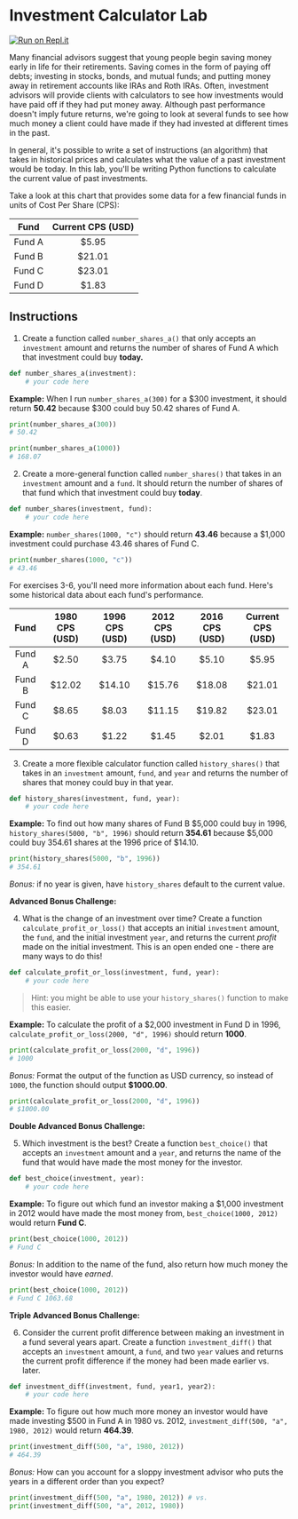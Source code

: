 # Investment Calculator Lab

[![Run on Repl.it](https://repl.it/badge/github/upperlinecode/investment-functions)](https://repl.it/github/upperlinecode/investment-functions)

Many financial advisors suggest that young people begin saving money early in life for their retirements. Saving comes in the form of paying off debts; investing in stocks, bonds, and mutual funds; and putting money away in retirement accounts like IRAs and Roth IRAs. Often, investment advisors will provide clients with calculators to see how investments would have paid off if they had put money away. Although past performance doesn't imply future returns, we're going to look at several funds to see how much money a client could have made if they had invested at different times in the past. 

In general, it's possible to write a set of instructions (an algorithm) that takes in historical prices and calculates what the value of a past investment would be today. In this lab, you'll be writing Python functions to calculate the current value of past investments.

Take a look at this chart that provides some data for a few financial funds in units of Cost Per Share (CPS):

| Fund | Current CPS (USD) |
| :---: | :---: |
| Fund A | $5.95 |
| Fund B | $21.01 |
| Fund C | $23.01 |
| Fund D | $1.83 |

## Instructions

1) Create a function called `number_shares_a()` that only accepts an `investment` amount and returns the number of shares of Fund A which that investment could buy **today.**

```python
def number_shares_a(investment):
	# your code here
```

**Example:** When I run `number_shares_a(300)` for a $300 investment, it should return **50.42** because $300 could buy 50.42 shares of Fund A.

```python
print(number_shares_a(300))
# 50.42

print(number_shares_a(1000))
# 168.07
```

2) Create a more-general function called `number_shares()` that takes in an `investment` amount and a `fund`. It should return the number of shares of that fund which that investment could buy **today**.

```python
def number_shares(investment, fund):
	# your code here
```

**Example:** `number_shares(1000, "c")` should return **43.46** because a $1,000 investment could purchase 43.46 shares of Fund C.

```python
print(number_shares(1000, "c"))
# 43.46
```

For exercises 3-6, you'll need more information about each fund. Here's some historical data about each fund's performance.

| Fund | 1980 CPS (USD) | 1996 CPS (USD) | 2012 CPS (USD) | 2016 CPS (USD) | Current CPS (USD) |
| :---: | :---: | :---: | :---: | :---: | :---: |
| Fund A | $2.50 | $3.75 | $4.10 | $5.10 | $5.95 |
| Fund B | $12.02 | $14.10 | $15.76 | $18.08 | $21.01 |
| Fund C | $8.65 | $8.03 | $11.15 | $19.82 | $23.01 |
| Fund D | $0.63 | $1.22 | $1.45 | $2.01 | $1.83 |

3) Create a more flexible calculator function called `history_shares()` that takes in an `investment` amount, `fund`, and `year` and returns the number of shares that money could buy in that year.

```python
def history_shares(investment, fund, year):
	# your code here
```

**Example:** To find out how many shares of Fund B $5,000 could buy in 1996, `history_shares(5000, "b", 1996)` should return **354.61** because $5,000 could buy 354.61 shares at the 1996 price of $14.10.

```python
print(history_shares(5000, "b", 1996))
# 354.61
```

*Bonus:* if no year is given, have `history_shares` default to the current value.

**Advanced Bonus Challenge:**

4) What is the change of an investment over time? Create a function `calculate_profit_or_loss()` that accepts an initial `investment` amount, the `fund`, and the initial investment `year`, and returns the current *profit* made on the initial investment. This is an open ended one - there are many ways to do this!

```python
def calculate_profit_or_loss(investment, fund, year):
	# your code here
```

> Hint: you might be able to use your `history_shares()` function to make this easier.

**Example:** To calculate the profit of a $2,000 investment in Fund D in 1996, `calculate_profit_or_loss(2000, "d", 1996)` should return **1000**.

```python
print(calculate_profit_or_loss(2000, "d", 1996))
# 1000
```

*Bonus:* Format the output of the function as USD currency, so instead of `1000`, the function should output **$1000.00**.

```python
print(calculate_profit_or_loss(2000, "d", 1996))
# $1000.00
```

**Double Advanced Bonus Challenge:**

5) Which investment is the best? Create a function `best_choice()` that accepts an `investment` amount and a `year`, and returns the name of the fund that would have made the most money for the investor. 

```python
def best_choice(investment, year):
	# your code here
```

**Example:** To figure out which fund an investor making a $1,000 investment in 2012 would have made the most money from, `best_choice(1000, 2012)` would return **Fund C**.

```python
print(best_choice(1000, 2012))
# Fund C
```

*Bonus:* In addition to the name of the fund, also return how much money the investor would have *earned*.

```python
print(best_choice(1000, 2012))
# Fund C 1063.68
```

**Triple Advanced Bonus Challenge:**

6) Consider the current profit difference between making an investment in a fund several years apart. Create a function `investment_diff()` that accepts an `investment` amount, a `fund`, and two `year` values and returns the current profit difference if the money had been made earlier vs. later.

```python
def investment_diff(investment, fund, year1, year2):
	# your code here
```

**Example:** To figure out how much more money an investor would have made investing $500 in Fund A in 1980 vs. 2012, `investment_diff(500, "a", 1980, 2012)` would return **464.39**.

```python
print(investment_diff(500, "a", 1980, 2012))
# 464.39
```

*Bonus:* How can you account for a sloppy investment advisor who puts the years in a different order than you expect?

```python
print(investment_diff(500, "a", 1980, 2012)) # vs.
print(investment_diff(500, "a", 2012, 1980))
```
